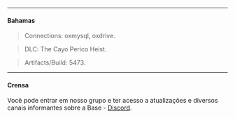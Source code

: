-------

#### Bahamas
> Connections: oxmysql, oxdrive.

> DLC: The Cayo Perico Heist.

> Artifacts/Build: 5473.

-------

#### Crensa
Você pode entrar em nosso grupo e ter acesso a atualizações e diversos canais informantes sobre a Base - [Discord](https://discord.gg/RCgdWDZNwU).

